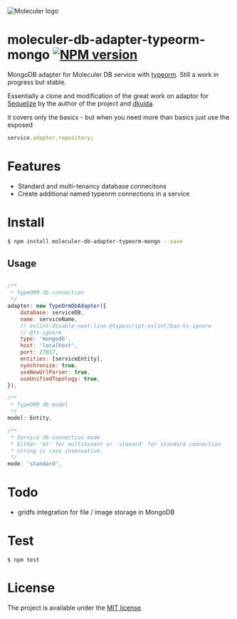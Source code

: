 ![Moleculer logo](https://moleculer.services/images/banner.png)

# moleculer-db-adapter-typeorm-mongo [![NPM version](https://img.shields.io/npm/v/moleculer-db-adapter-typeorm-mongo.svg)](https://www.npmjs.com/package/moleculer-db-adapter-typeorm-mongo)



MongoDB adapter for Moleculer DB service with [typeorm](https://github.com/typeorm/typeorm). Still a work in progress but stable.

Essentially a clone and modification of the great work on adaptor for [Sequelize](https://github.com/moleculerjs/moleculer-db/tree/master/packages/moleculer-db-adapter-sequelize) by the author of the project and [dkuida](https://github.com/dkuida/moleculer-db-adapter-typeorm).


it covers only the basics - but when you need more than basics just use the exposed

```javascript 1.8
service.adapter.repository;
```

# Features

- Standard and multi-tenancy database connecitons
- Create additional named typeorm connections in a service

# Install

```bash
$ npm install moleculer-db-adapter-typeorm-mongo --save
```


## Usage

```js

/**
 * TypeORM db connection
 */
adapter: new TypeOrmDbAdapter({
    database: serviceDB,
    name: serviceName,
    // eslint-disable-next-line @typescript-eslint/ban-ts-ignore
    // @ts-ignore
    type: 'mongodb',
    host: 'localhost',
    port: 27017,
    entities: [serviceEntity],
    synchronize: true,
    useNewUrlParser: true,
    useUnifiedTopology: true,
}),

/**
 * TypeORM db model
 */
model: Entity,

/**
 * Service db connection mode
 * Either 'mt' for multitenant or 'stanard' for standard connection
 * string is case insensative.
 */
mode: 'standard',

```

# Todo

- gridfs integration for file / image storage in MongoDB

# Test
```
$ npm test
```

# License
The project is available under the [MIT license](https://tldrlegal.com/license/mit-license).
